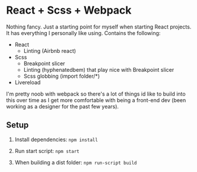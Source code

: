 # React + Scss + Webpack
Nothing fancy. Just a starting point for myself when starting React projects. It has everything I personally like using. Contains the following:
- React
  - Linting (Airbnb react)
- Scss
  - Breakpoint slicer
  - Linting (hyphenatedbem) that play nice with Breakpoint slicer
  - Scss globbing (import folder/*)
- Livereload

I'm pretty noob with webpack so there's a lot of things id like to build into this over time as I get more comfortable with being a front-end dev (been working as a designer for the past few years).

## Setup
1. Install dependencies:
  ``npm install``

2. Run start script:
  ``npm start``

3. When building a dist folder:
  ``npm run-script build``